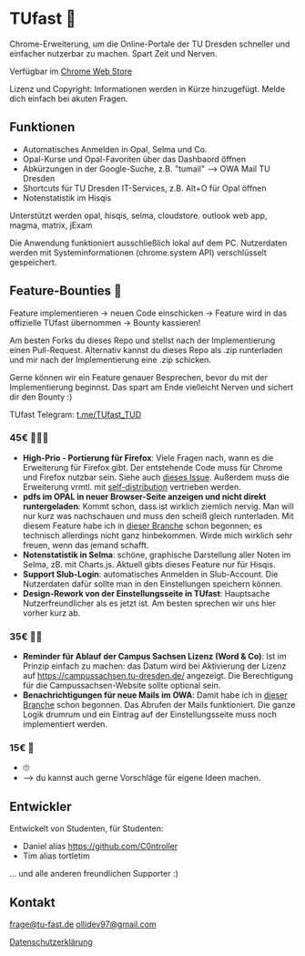 # TUfast 🚀
Chrome-Erweiterung, um die Online-Portale der TU Dresden schneller und einfacher nutzerbar zu machen.
Spart Zeit und Nerven.

Verfügbar im [Chrome Web Store](https://chrome.google.com/webstore/detail/tufast-tu-dresden/aheogihliekaafikeepfjngfegbnimbk?hl=de)

Lizenz und Copyright: Informationen werden in Kürze hinzugefügt. Melde dich einfach bei akuten Fragen.

## Funktionen
 - Automatisches Anmelden in Opal, Selma und Co.
 - Opal-Kurse und Opal-Favoriten über das Dashbaord öffnen
 - Abkürzungen in der Google-Suche, z.B. "tumail" --> OWA Mail TU Dresden
 - Shortcuts für TU Dresden IT-Services, z.B. Alt+O für Opal öffnen
 - Notenstatistik im Hisqis
 
Unterstützt werden opal, hisqis, selma, cloudstore. outlook web app, magma, matrix, jExam
 
Die Anwendung funktioniert ausschließlich lokal auf dem PC. Nutzerdaten werden mit Systeminformationen (chrome.system API) verschlüsselt gespeichert. 

## Feature-Bounties 🤩
Feature implementieren -> neuen Code einschicken -> Feature wird in das offizielle TUfast übernommen -> Bounty kassieren!

Am besten Forks du dieses Repo und stellst nach der Implementierung einen Pull-Request.
Alternativ kannst du dieses Repo als .zip runterladen und mir nach der Implementierung eine .zip schicken.

Gerne können wir ein Feature genauer Besprechen, bevor du mit der Implementierung beginnst. Das spart am Ende vielleicht Nerven und sichert dir den Bounty :)

TUfast Telegram: [t.me/TUfast_TUD](https://t.me/TUfast_TUD)

### 45€ 💸💸💸
- **High-Prio - Portierung für Firefox**: Viele Fragen nach, wann es die Erweiterung für Firefox gibt. Der entstehende Code muss für Chrome und Firefox nutzbar sein. Siehe auch [dieses Issue](https://github.com/OliEfr/TUfast_TUD/issues/2). Außerdem muss die Erweiterung vrmtl. mit [self-distribution](https://extensionworkshop.com/documentation/publish/submitting-an-add-on/#self-distribution) vertrieben werden.
- **pdfs im OPAL in neuer Browser-Seite anzeigen und nicht direkt runtergeladen**: Kommt schon, dass ist wirklich ziemlich nervig. Man will nur kurz was nachschauen und muss den scheiß gleich runterladen. Mit diesem Feature habe ich in [dieser Branche](https://github.com/OliEfr/TUfast_TUD/tree/ModifyHeaders) schon begonnen; es technisch allerdings nicht ganz hinbekommen. Wirde mich wirklich sehr freuen, wenn das jemand schafft.
- **Notenstatistik in Selma**: schöne, graphische Darstellung aller Noten im Selma, zB. mit Charts.js. Aktuell gibts dieses Feature nur für Hisqis.
- **Support Slub-Login**: automatisches Anmelden in Slub-Account. Die Nutzerdaten dafür sollte man in den Einstellungen speichern können.
- **Design-Rework von der Einstellungsseite in TUfast**: Hauptsache Nutzerfreundlicher als es jetzt ist. Am besten sprechen wir uns hier vorher kurz ab.

### 35€ 💸💸
- **Reminder für Ablauf der Campus Sachsen Lizenz (Word & Co)**: Ist im Prinzip einfach zu machen: das Datum wird bei Aktivierung der Lizenz auf https://campussachsen.tu-dresden.de/ angezeigt. Die Berechtigung für die Campussachsen-Website sollte optional sein.
- **Benachrichtigungen für neue Mails im OWA**: Damit habe ich in [dieser Branche](https://github.com/OliEfr/TUfast_TUD/tree/OWAHackFetch) schon begonnen. Das Abrufen der Mails funktioniert. Die ganze Logik drumrum und ein Eintrag auf der Einstellungsseite muss noch implementiert werden.

### 15€ 💸
- 🙄
- --> du kannst auch gerne Vorschläge für eigene Ideen machen.

## Entwickler
Entwickelt von Studenten, für Studenten:

- Daniel alias https://github.com/C0ntroller
- Tim alias tortletim

... und alle anderen freundlichen Supporter :)

## Kontakt
frage@tu-fast.de
ollidev97@gmail.com

[Datenschutzerklärung](https://docs.google.com/document/d/1m3LCzlRMlEUR_TbMgP7Ha7MA7jN9mJ6gfyRhCRfUxuM/edit?usp=sharing)
